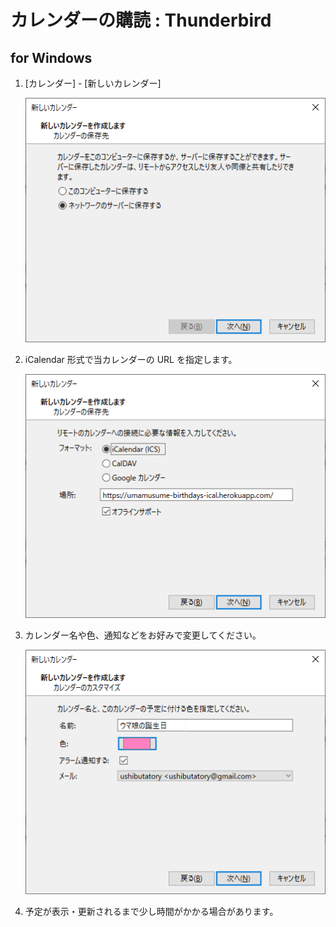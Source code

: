 # カレンダーの購読 : Thunderbird

## for Windows

1. [カレンダー] - [新しいカレンダー]

   ![新しいカレンダー(1)](images/import_1.png)

2. iCalendar 形式で当カレンダーの URL を指定します。

   ![URLで追加(2)](images/import_2.png)

3. カレンダー名や色、通知などをお好みで変更してください。

   ![URLで追加(3)](images/import_3.png)

4. 予定が表示・更新されるまで少し時間がかかる場合があります。
